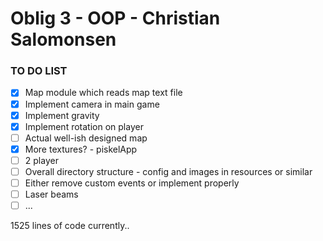 # Oblig 3 - OOP - Christian Salomonsen

### TO DO LIST

- [x] Map module which reads map text file
- [x] Implement camera in main game
- [x] Implement gravity
- [x] Implement rotation on player
- [ ] Actual well-ish designed map
- [x] More textures? - piskelApp
- [ ] 2 player
- [ ] Overall directory structure - config and images in resources or similar
- [ ] Either remove custom events or implement properly
- [ ] Laser beams
- [ ] ...

1525 lines of code currently..
